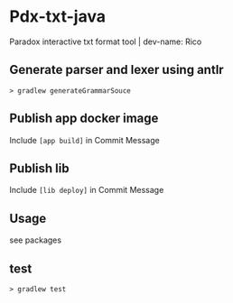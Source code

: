 # Pdx-txt-java

Paradox interactive txt format tool | dev-name: Rico

## Generate parser and lexer using antlr

`> gradlew generateGrammarSouce`

## Publish app docker image

Include `[app build]` in Commit Message

## Publish lib

Include `[lib deploy]` in Commit Message

## Usage

see packages

## test

`> gradlew test`
